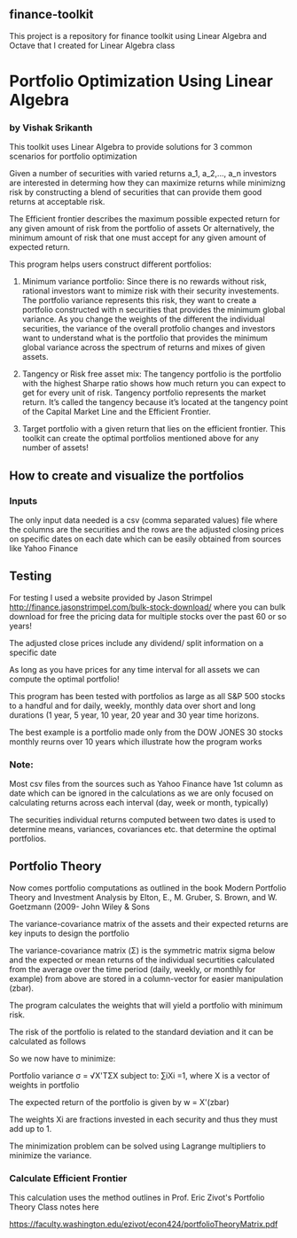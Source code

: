 ## finance-toolkit
This project is a repository for finance toolkit using Linear Algebra and Octave that I created for Linear Algebra class

 # Portfolio Optimization Using Linear Algebra
 ### by Vishak Srikanth
 
 This toolkit uses Linear Algebra to provide solutions for 3 common scenarios for portfolio optimization
 
 Given a number of securities with varied returns a_1, a_2,..., a_n investors are interested in determing how they can maximize returns while minimizng risk by constructing a blend of securities that can provide them good returns at acceptable risk. 
 
 The Efficient frontier describes the maximum possible expected return for any given amount of risk from the portfolio of assets Or alternatively, the minimum amount of risk that one must accept for any given amount of expected return. 
 
 This program helps users construct different portfolios:
 
 1. Minimum variance portfolio: Since there is no rewards without risk, rational investors want to mimize risk with their security investements. The portfolio variance represents this risk, they want to create a portfolio constructed with n securities that provides the minimum global variance.  As you change the weights of the different the individual securities, the variance of the overall protfolio changes and investors want to understand what is the portfolio that provides the minimum global variance across the spectrum of returns and mixes of given assets.
 
 2. Tangency or Risk free asset mix: The tangency portfolio is the portfolio with the highest Sharpe ratio shows how much return you can expect to get for every unit of risk. Tangency portfolio represents the market return.  It’s called the tangency because it’s located at the tangency point of the Capital Market Line and the Efficient Frontier.
 
 3. Target portfolio with a given return that lies on the efficient frontier. This toolkit can create the optimal portfolios mentioned above for any number of assets!
 
 
## How to create and visualize the portfolios

### Inputs 
The only input data needed is a csv (comma separated values) file where the columns are the securities and the rows are the adjusted closing prices on specific dates on each date which can be easily obtained from sources like Yahoo Finance

## Testing
For testing I used a website provided by Jason Strimpel http://finance.jasonstrimpel.com/bulk-stock-download/ where you can bulk download for free the pricing data for multiple stocks over the past 60 or so years!

The adjusted close prices include any dividend/ split information on a specific date

As long as you have prices for any time interval for all assets we can compute the optimal portfolio!

This program has been tested with portfolios as large as all S&P 500 stocks to a handful and for daily, weekly, monthly data over short and long durations (1 year, 5 year, 10 year, 20 year and 30 year time horizons.

The best example is a portfolio made only from the DOW JONES 30 stocks monthly reurns over 10 years which illustrate how the program works

### Note: 
Most csv files from the sources such as Yahoo Finance have 1st column as date which can be ignored in the calculations as we are only focused on calculating returns across each interval (day, week or month, typically)

The securities individual returns computed between two dates is used to determine means, variances, covariances etc. that determine the optimal portfolios.

## Portfolio Theory

Now comes portfolio computations as outlined in the book Modern Portfolio Theory and Investment Analysis by Elton, E., M. Gruber, S. Brown, and W. Goetzmann (2009- John Wiley & Sons

The variance-covariance matrix of the assets and their expected returns are key inputs to design the portfolio

The variance-covariance matrix (Σ) is the symmetric matrix sigma below and the expected or mean returns of the individual securtities calculated from the average over the time period (daily, weekly, or monthly for example) from above are stored in a column-vector for easier manipulation (zbar).

The program calculates the weights that will yield a portfolio with minimum risk.

The risk of the portfolio is related to the standard deviation and it can be calculated as follows

So we now have to minimize:

Portfolio variance σ = √X'TΣX subject to: ∑iXi =1, where X is a vector of weights in portfolio
 
The expected return of the portfolio is given by w = X'(zbar)

The weights Xi are fractions invested in each security and thus they must add up to 1.

The minimization problem can be solved using Lagrange multipliers to minimize the variance.

### Calculate Efficient Frontier
This calculation uses the method outlines in Prof. Eric Zivot's Portfolio Theory Class notes here 

https://faculty.washington.edu/ezivot/econ424/portfolioTheoryMatrix.pdf

